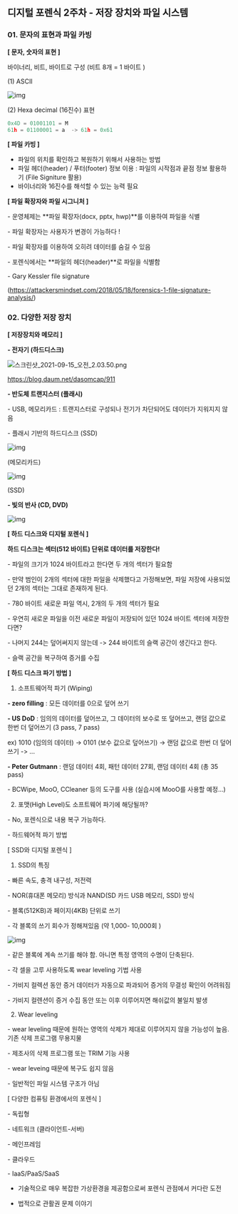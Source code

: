 ﻿



## 디지털 포렌식 2주차 - **저장 장치와 파일 시스템**



### 01. 문자의 표현과 파일 카빙



**[ 문자, 숫자의 표현 ]**



바이너리, 비트, 바이트로 구성 (비트 8개 = 1 바이트 )



(1) ASCII 



![img](https://media.vlpt.us/images/exploit017/post/9eb5ba8c-326f-4ede-9706-7c0d260c6301/image.png)



(2) Hexa decimal (16진수) 표현



```javascript
0x4D = 01001101 = M
61h = 01100001 = a  -> 61h = 0x61
```



**[ 파일 카빙 ]**

* 파일의 위치를 확인하고 복원하기 위해서 사용하는 방법
* 파일 헤더(header) / 푸터(footer) 정보 이용 : 파일의 시작점과 끝점 정보 활용하기 (File Signiture 활용)
* 바이너리와 16진수를 해석할 수 있는 능력 필요





**[ 파일 확장자와 파일 시그니처 ]**



\- 운영체제는 **파일 확장자(docx, pptx, hwp)**를 이용하여 파일을 식별

\- 파일 확장자는 사용자가 변경이 가능하다 !

\- 파일 확장자를 이용하여 오히려 데이터를 숨길 수 있음

\- 포렌식에서는 **파일의 헤더(header)**로 파일을 식별함

\- Gary Kessler file signature 

(https://attackersmindset.com/2018/05/18/forensics-1-file-signature-analysis/)







### 02. 다양한 저장 장치

**[ 저장장치와 메모리 ]**

**- 전자기 (하드디스크)**



![스크린샷_2021-09-15_오전_2.03.50.png](https://blogfiles.pstatic.net/MjAyMTA5MTVfMjEw/MDAxNjMxNjM5MDM1MDY1.HKylNyJr-kkzHhlW176GG3FBc33Hs4AyVWjMel_qUe8g.Ec2GEcKIezPOeLOewXRThyP5b-NxC2Tnp9LinyaGCTYg.PNG.nm1lee/%EC%8A%A4%ED%81%AC%EB%A6%B0%EC%83%B7_2021-09-15_%EC%98%A4%EC%A0%84_2.03.50.png?type=w1)

https://blog.daum.net/dasomcap/911



**- 반도체 트랜지스터 (플래시)**

\- USB, 메모리카드 : 트랜지스터로 구성되나 전기가 차단되어도 데이터가 지워지지 않음

\- 플래시 기반의 하드디스크 (SSD)



![img](http://gdimg.gmarket.co.kr/1715694760/still/600?ver=1575532541)

(메모리카드)

![img](https://www.powerplanetonline.com/cdnassets/disco_duro_ssd_1tb_sandisk_plus_sata3_02_ad_l.jpg)

(SSD)



**- 빛의 반사 (CD, DVD)**

![img](https://upload.wikimedia.org/wikipedia/commons/thumb/1/15/Interference-colors.jpg/1200px-Interference-colors.jpg)





**[ 하드 디스크와 디지털 포렌식 ]**

**하드 디스크는 섹터(512 바이트) 단위로 데이터를 저장한다!**

\- 파일의 크기가 1024 바이트라고 한다면 두 개의 섹터가 필요함

\- 만약 범인이 2개의 섹터에 대한 파일을 삭제했다고 가정해보면, 파일 저장에 사용되었던 2개의 섹터는 그대로 존재하게 된다.

\- 780 바이트 새로운 파일 역시, 2개의 두 개의 섹터가 필요

\- 우연히 새로운 파일을 이전 새로운 파일이 저장되어 있던 1024 바이트 섹터에 저장한다면? 

\- 나머지 244는 덮어써지지 않는데 -> 244 바이트의 슬랙 공간이 생긴다고 한다.

\- 슬랙 공간을 복구하여 증거를 수집





**[ 하드 디스크 파기 방법 ]**



1. 소프트웨어적 파기 (Wiping)

**- zero filling** : 모든 데이터를 0으로 덮어 쓰기

**- US DoD** : 임의의 데이터를 덮어쓰고, 그 데이터의 보수로 또 덮어쓰고, 랜덤 값으로 한번 더 덮어쓰기 (3 pass, 7 pass)

ex) 1010 (임의의 데이터) -> 0101 (보수 값으로 덮어쓰기) -> 랜덤 값으로 한번 더 덮어쓰기 -> ...

**- Peter Gutmann** : 랜덤 데이터 4회, 패턴 데이터 27회, 랜덤 데이터 4회 (총 35 pass)

\- BCWipe, MooO, CCleaner 등의 도구를 사용 (실습시에 MooO를 사용할 예정...)



2. 포맷(High Level)도 소프트웨어 파기에 해당될까? 

\- No, 포렌식으로 내용 복구 가능하다.

\- 하드웨어적 파기 방법





[ SSD와 디지털 포렌식 ]

1. SSD의 특징



\- 빠른 속도, 충격 내구성, 저전력

\- NOR(휴대폰 메모리) 방식과 NAND(SD 카드 USB 메모리, SSD) 방식

\- 블록(512KB)과 페이지(4KB) 단위로 쓰기

\- 각 블록의 쓰기 회수가 정해져있음 (약 1,000- 10,000회 )





![img](https://lh3.googleusercontent.com/proxy/uWiT_p1f2aoJfpdL9mmTsjy9ZM9nJL20FPGLxY_-I3vnonCkffAxDLYw2_fj-f5rjen_6PdRVJw4VQGSPweIPzGNfY7-g075VOeagWqe2w1gKNUp)



\- 같은 블록에 계속 쓰기를 해야 함. 아니면 특정 영역의 수명이 단축된다.

\- 각 셀을 고루 사용하도록 wear leveling 기법 사용

\- 가비지 컬렉션 동안 증거 데이터가 자동으로 파과되어 증거의 무결성 확인이 어려워짐

\- 가비지 컬렌션이 증거 수집 동안 또는 이후 이루어지면 해쉬값의 불일치 발생





2. Wear leveling

\- wear leveling 때문에 원하는 영역의 삭제가 제대로 이루어지지 않을 가능성이 높음. 기존 삭제 프로그램 무용지물

\- 제조사의 삭제 프로그램 또는 TRIM 기능 사용

\- wear leveing 때문에 복구도 쉽지 않음

\- 일반적인 파일 시스템 구조가 아님





[ 다양한 컴퓨팅 환경에서의 포렌식 ]

\- 독립형

\- 네트워크 (클라이언트-서버)

\- 메인프레임

\- 클라우드

\- IaaS/PaaS/SaaS 

- 기술적으로 매우 복잡한 가상환경을 제공함으로써 포렌식 관점에서 커다란 도전

* 법적으로 관활권 문제 이야기

﻿